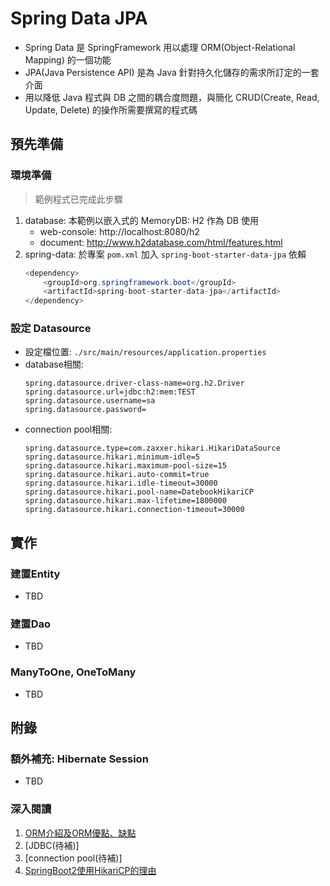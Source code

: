# Spring Data JPA
- Spring Data 是 SpringFramework 用以處理 ORM(Object-Relational Mapping) 的一個功能
- JPA(Java Persistence API) 是為 Java 針對持久化儲存的需求所訂定的一套介面
- 用以降低 Java 程式與 DB 之間的耦合度問題，與簡化 CRUD(Create, Read, Update, Delete) 的操作所需要撰寫的程式碼

## 預先準備
### 環境準備
> 範例程式已完成此步驟
1. database: 本範例以嵌入式的 MemoryDB: H2 作為 DB 使用
    - web-console: http://localhost:8080/h2
    - document: http://www.h2database.com/html/features.html
2. spring-data: 於專案 `pom.xml` 加入 `spring-boot-starter-data-jpa` 依賴
    ```java
    <dependency>
        <groupId>org.springframework.boot</groupId>
        <artifactId>spring-boot-starter-data-jpa</artifactId>
    </dependency>
    ```

### 設定 Datasource
- 設定檔位置: `./src/main/resources/application.properties`
- database相關:
    ```properties
    spring.datasource.driver-class-name=org.h2.Driver
    spring.datasource.url=jdbc:h2:mem:TEST
    spring.datasource.username=sa
    spring.datasource.password=
    ```
- connection pool相關:
    ```properties
    spring.datasource.type=com.zaxxer.hikari.HikariDataSource
    spring.datasource.hikari.minimum-idle=5
    spring.datasource.hikari.maximum-pool-size=15
    spring.datasource.hikari.auto-commit=true
    spring.datasource.hikari.idle-timeout=30000
    spring.datasource.hikari.pool-name=DatebookHikariCP
    spring.datasource.hikari.max-lifetime=1800000
    spring.datasource.hikari.connection-timeout=30000
    ```

## 實作
### 建置Entity
- TBD

### 建置Dao
- TBD

### ManyToOne, OneToMany
- TBD

## 附錄
### 額外補充: Hibernate Session
- TBD

### 深入閱讀
1. [ORM介紹及ORM優點、缺點](http://www.cnblogs.com/xiaowuzi/p/3485302.html)
2. [JDBC(待補)]
3. [connection pool(待補)]
4. [SpringBoot2使用HikariCP的理由](http://blog.didispace.com/Springboot-2-0-HikariCP-default-reason/)
